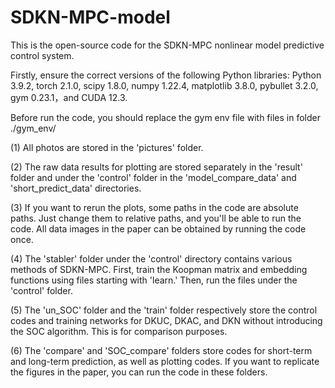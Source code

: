 # SDKN-MPC-model
This is the open-source code for the SDKN-MPC nonlinear model predictive control system.

Firstly, ensure the correct versions of the following Python libraries:
Python 3.9.2, torch 2.1.0, scipy 1.8.0, numpy 1.22.4, matplotlib 3.8.0, pybullet 3.2.0, gym 0.23.1，and CUDA 12.3.

Before run the code, you should replace the gym env file with files in folder ./gym_env/

(1) All photos are stored in the 'pictures' folder.

(2) The raw data results for plotting are stored separately in the 'result' folder and under the 'control' folder in the 'model_compare_data' and 'short_predict_data' directories.

(3) If you want to rerun the plots, some paths in the code are absolute paths. Just change them to relative paths, and you'll be able to run the code. All data images in the paper can be obtained by running the code once.

(4) The 'stabler' folder under the 'control' directory contains various methods of SDKN-MPC. First, train the Koopman matrix and embedding functions using files starting with 'learn.' Then, run the files under the 'control' folder.

(5) The 'un_SOC' folder and the 'train' folder respectively store the control codes and training networks for DKUC, DKAC, and DKN without introducing the SOC algorithm. This is for comparison purposes.

(6) The 'compare' and 'SOC_compare' folders store codes for short-term and long-term prediction, as well as plotting codes. If you want to replicate the figures in the paper, you can run the code in these folders.
